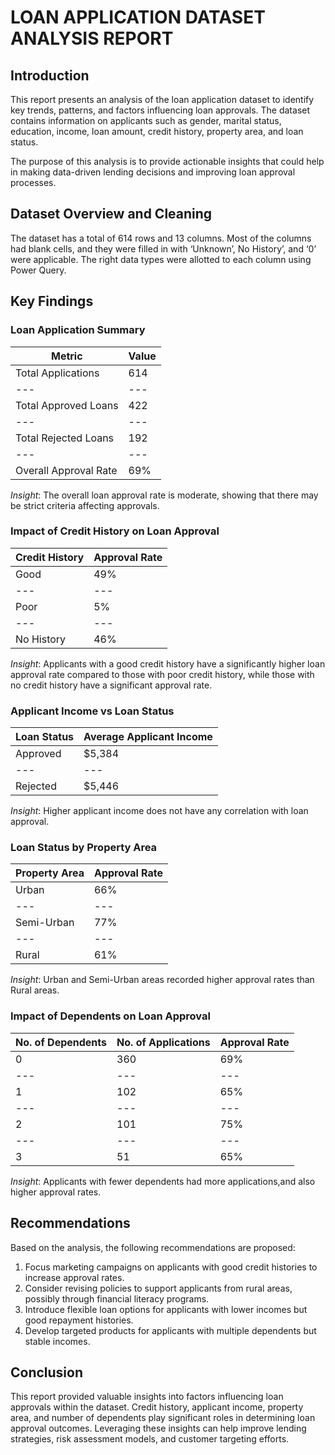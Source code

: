 # LOAN APPLICATION DATASET ANALYSIS REPORT

## Introduction
This report presents an analysis of the loan application dataset to identify key trends, patterns, and factors influencing loan approvals. The dataset contains information on applicants such as gender, marital status, education, income, loan amount, credit history, property area, and loan status.

The purpose of this analysis is to provide actionable insights that could help in making data-driven lending decisions and improving loan approval processes.

## Dataset Overview and Cleaning

The dataset has a total of 614 rows and 13 columns. Most of the columns had blank cells, and they were filled in with ‘Unknown’, No History’, and ‘0’ were applicable. The right data types were allotted to each column using Power Query.

## Key Findings
### Loan Application Summary
|Metric|Value|
|---|---|
|Total Applications|614|
|---|---|
|Total Approved Loans|422|
|---|---|
|Total Rejected Loans|192|
|---|---|
|Overall Approval Rate|69%|

*Insight*: The overall loan approval rate is moderate, showing that there may be strict criteria affecting approvals.

### Impact of Credit History on Loan Approval
|Credit History|Approval Rate|
|---|---|
|Good|49%|
|---|---|
|Poor|5%|
|---|---|
|No History|46%|

*Insight*: Applicants with a good credit history have a significantly higher loan approval rate compared to those with poor credit history, while those with no credit history have a significant approval rate.

### Applicant Income vs Loan Status
|Loan Status|Average Applicant Income|
|---|---|
|Approved|$5,384|
|---|---|
|Rejected|$5,446|

*Insight*: Higher applicant income does not have any correlation with loan approval.

### Loan Status by Property Area
|Property Area|Approval Rate|
|---|---|
|Urban|66%|
|---|---|
|Semi-Urban|77%|
|---|---|
|Rural|61%|

*Insight*: Urban and Semi-Urban areas recorded higher approval rates than Rural areas.

### Impact of Dependents on Loan Approval
|No. of Dependents|No. of Applications|Approval Rate|
|---|---|---|
|0|360|69%|
|---|---|---|
|1|102|65%|
|---|---|---|
|2|101|75%|
|---|---|---|
|3|51|65%|

*Insight*: Applicants with fewer dependents had more applications,and also higher approval rates.

## Recommendations

Based on the analysis, the following recommendations are proposed:
1.	Focus marketing campaigns on applicants with good credit histories to increase approval rates.
2.	Consider revising policies to support applicants from rural areas, possibly through financial literacy programs.
3.	Introduce flexible loan options for applicants with lower incomes but good repayment histories.
4.	Develop targeted products for applicants with multiple dependents but stable incomes.

## Conclusion

This report provided valuable insights into factors influencing loan approvals within the dataset. Credit history, applicant income, property area, and number of dependents play significant roles in determining loan approval outcomes. Leveraging these insights can help improve lending strategies, risk assessment models, and customer targeting efforts.

